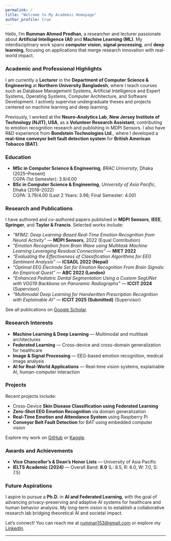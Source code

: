 ```yaml
---
permalink: /
title: "Welcome to My Academic Homepage"
author_profile: true
---
```


Hello, I’m **Rumman Ahmed Prodhan**, a researcher and lecturer passionate about **Artificial Intelligence (AI)** and **Machine Learning (ML)**. My interdisciplinary work spans **computer vision**, **signal processing**, and **deep learning**, focusing on applications that merge research innovation with real-world impact.

### Academic and Professional Highlights
I am currently a **Lecturer** in the **Department of Computer Science & Engineering** at **Northern University Bangladesh**, where I teach courses such as Database Management Systems, Artificial Intelligence and Expert Systems, Operating Systems, Computer Architecture, and Software Development. I actively supervise undergraduate theses and projects centered on machine learning and deep learning.  

Previously, I worked at the **Neuro-Analytics Lab**, **New Jersey Institute of Technology (NJIT), USA**, as a **Volunteer Research Assistant**, contributing to emotion recognition research and publishing in MDPI Sensors. I also have R&D experience from **Bondstein Technologies Ltd.**, where I developed a **real-time conveyor belt fault detection system** for **British American Tobacco (BAT)**.

### Education
- **MSc in Computer Science & Engineering**, *BRAC University*, Dhaka (2025–Present)  
  CGPA (1st Semester): 3.9/4.00  
- **BSc in Computer Science & Engineering**, *University of Asia Pacific*, Dhaka (2018–2022)  
  CGPA: 3.79/4.00 (Last 2 Years: 3.96; Final Semester: 4.00)

### Research and Publications
I have authored and co-authored papers published in **MDPI Sensors**, **IEEE**, **Springer**, and **Taylor & Francis**. Selected works include:  

- *“M1M2: Deep Learning-Based Real-Time Emotion Recognition from Neural Activity”* — **MDPI Sensors**, 2022 (Equal Contribution)  
- *“Emotion Recognition from Brain Wave using Multitask Machine Learning Leveraging Residual Connections”* — **MIET 2022**  
- *“Evaluating the Effectiveness of Classification Algorithms for EEG Sentiment Analysis”* — **ICSADL 2022 (Nepal)**  
- *“Optimal EEG Electrode Set for Emotion Recognition From Brain Signals: An Empirical Quest”* — **ABC 2022 (London)**  
- *“Enhanced Pediatric Dental Segmentation Using a Custom SegUNet with VGG19 Backbone on Panoramic Radiographs”* — **ICCIT 2024** (Supervisor)  
- *“Multimodal Deep Learning for Handwritten Prescription Recognition with Explainable AI”* — **ICCIT 2025 (Submitted)** (Supervisor)

See all publications on [Google Scholar](https://scholar.google.com/citations?user=gl48O8gAAAAJ&hl=en).

### Research Interests
- **Machine Learning & Deep Learning** — Multimodal and multitask architectures  
- **Federated Learning** — Cross-device and cross-domain generalization for healthcare  
- **Image & Signal Processing** — EEG-based emotion recognition, medical image analysis  
- **AI for Real-World Applications** — Real-time vision systems, explainable AI, human-computer interaction  

### Projects
Recent projects include:
- Cross-Device **Skin Disease Classification using Federated Learning**  
- **Zero-Shot EEG Emotion Recognition** via domain generalization  
- **Real-Time Emotion and Attendance System** using Raspberry Pi  
- **Conveyor Belt Fault Detection** for BAT using embedded computer vision  

Explore my work on [GitHub](https://github.com/rummanprodhan) or [Kaggle](https://www.kaggle.com/code/rummanahmedprodhan/cross-domain-federated-learning-skin-disease-poc).

### Awards and Achievements
- **Vice Chancellor’s & Dean’s Honor Lists** — University of Asia Pacific  
- **IELTS Academic (2024)** — Overall Band: **8.0** (L: 8.5, R: 8.0, W: 7.0, S: 7.5)

### Future Aspirations
I aspire to pursue a **Ph.D.** in **AI and Federated Learning**, with the goal of advancing privacy-preserving and adaptive AI systems for healthcare and human behavior analysis. My long-term vision is to establish a collaborative research lab bridging theoretical AI and societal impact.

Let’s connect! You can reach me at [rumman153@gmail.com](mailto:rumman153@gmail.com) or explore my [LinkedIn](https://www.linkedin.com/in/rumman-ahmed-prodhan-5a584528b/).

---

